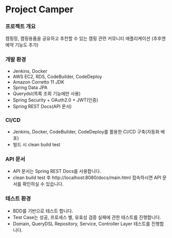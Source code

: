 # Project Camper

### 프로젝트 개요
캠핑장, 캠핑용품을 공유하고 추천할 수 있는 캠핑 관련 커뮤니티 애플리케이션
(추후엔 예약 기능도 추가)

### 개발 환경
- Jenkins, Docker
- AWS EC2, RDS, CodeBuilder, CodeDeploy
- Amazon Corretto 11 JDK
- Spring Data JPA
- Querydsl(목록 조회 기능에만 사용)
- Spring Security + OAuth2.0 + JWT(인증)
- Spring REST Docs(API 문서)

### CI/CD
- Jenkins, Docker, CodeBuilder, CodeDeploy를 활용한 CI/CD 구축(자동화 배포)
- 빌드 시 clean build test

### API 문서
- API 문서는 Spring REST Docs를 사용합니다.
- clean build test 후 http://localhost:8080/docs/main.html 접속하시면 API 문서를 확인하실 수 있습니다.

### 테스트 환경
- BDD를 기반으로 테스트 합니다.
- Test Case는 성공, 프로세스 별, 유효성 검증 실패에 관한 테스트를 진행합니다.
- Domain, QueryDSL Repository, Service, Controller Layer 테스트를 진행합니다.


